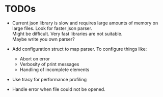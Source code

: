 
# TODOs

 * Current json library is slow and requires large amounts of memory on large files.
   Look for faster json parser.<br>
   Might be difficult. Very fast libraries are not suitable.<br>
   Maybe write you own parser?

 * Add configuration struct to map parser. To configure things like:
    * Abort on error
    * Verbosity of print messages
    * Handling of incomplete elements

 * Use tracy for performance profiling

 * Handle error when file could not be opened.